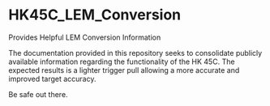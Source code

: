 # HK45C_LEM_Conversion
Provides Helpful LEM Conversion Information

The documentation provided in this repository seeks to consolidate publicly available information regarding the functionality of the HK 45C.  The expected results is a lighter trigger pull allowing a more accurate and improved target accuracy.  

Be safe out there.

